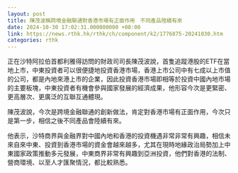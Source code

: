 ```yaml
---
layout: post
title: 陳茂波稱跨境金融聯通對香港市場有正面作用　不同產品陸續有來
date: 2024-10-30 17:02:31.000000000 +08:00
link: https://news.rthk.hk/rthk/ch/component/k2/1776875-20241030.htm
categories: rthk
---
```


正在沙特阿拉伯首都利雅得訪問的財政司司長陳茂波說，首隻追蹤港股的ETF在當地上市，中東投資者可以很便捷地投資香港市場，香港上市公司中有七成以上市值的公司，都是內地來港上市的企業，因此投資香港市場即相等於投資中國內地市場的主要板塊，中東投資者有機會參與國家發展的經濟成果，他形容今次是更緊密、更高層次、更廣泛的互聯互通體現。

陳茂波說，今次是跨境金融聯通的創新做法，肯定對香港市場有正面作用，今次只是第一步，相信之後不同產品會陸續有來。

他表示，沙特商界與金融界對中國內地和香港的投資機遇非常非常有興趣，相信未來自來中東、投資到香港市場的資金會越來越多，尤其在現時地緣政治局勢加上中東國家政策推動多元發展，中東商界非常有興趣到亞洲投資，他們對香港的法制、營商環境、以至人才匯聚情況，都比較熟悉。
